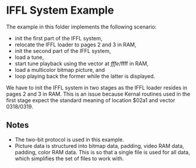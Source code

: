 # IFFL System Example
The example in this folder implements the following scenario:
- init the first part of the IFFL system, 
- relocate the IFFL loader to pages 2 and 3 in RAM, 
- init the second part of the IFFL system, 
- load a tune, 
- start tune playback using the vector at $fffe/$ffff in RAM, 
- load a multicolor bitmap picture, and 
- loop playing back the former while the latter is displayed.

We have to init the IFFL system in two stages as the IFFL loader resides in pages 2 and 3 in RAM. This is an issue because Kernal routines used in the first stage expect the standard meaning of location $02a1 and vector $0318/$0319.

## Notes
- The two-bit protocol is used in this example.
- Picture data is structured into bitmap data, padding, video RAM data, padding, color RAM data. This is so that a single file is used for all data, which simplifies the set of files to work with.
